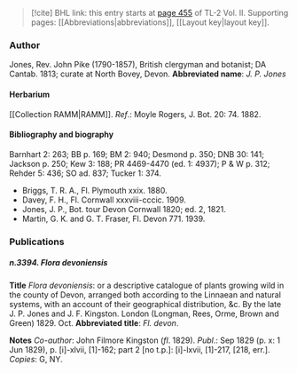 > [!cite] BHL link: this entry starts at [page 455](https://www.biodiversitylibrary.org/page/33068697) of TL-2 Vol. II.
> Supporting pages: [[Abbreviations|abbreviations]], [[Layout key|layout key]].

### Author

Jones, Rev. John Pike (1790-1857), British clergyman and botanist; DA Cantab. 1813; curate at North Bovey, Devon. 
**Abbreviated name**: *J. P. Jones*

#### Herbarium

[[Collection RAMM|RAMM]].
*Ref*.: Moyle Rogers, J. Bot. 20: 74. 1882.

#### Bibliography and biography

Barnhart 2: 263; BB p. 169; BM 2: 940; Desmond p. 350; DNB 30: 141; Jackson p. 250; Kew 3: 188; PR 4469-4470 (ed. 1: 4937); P & W p. 312; Rehder 5: 436; SO ad. 837; Tucker 1: 374.
- Briggs, T. R. A., Fl. Plymouth xxix. 1880.
- Davey, F. H., Fl. Cornwall xxxviii-cccic. 1909.
- Jones, J. P., Bot. tour Devon Cornwall 1820; ed. 2, 1821.
- Martin, G. K. and G. T. Fraser, Fl. Devon 771. 1939.

### Publications

##### n.3394. Flora devoniensis

**Title**
*Flora devoniensis*: or a descriptive catalogue of plants growing wild in the county of Devon, arranged both according to the Linnaean and natural systems, with an account of their geographical distribution, &c. By the late J. P. Jones and J. F. Kingston. London (Longman, Rees, Orme, Brown and Green) 1829. Oct.
**Abbreviated title**: *Fl. devon*.

**Notes**
*Co-author*: John Filmore Kingston (*fl*. 1829).
*Publ*.: Sep 1829 (p. x: 1 Jun 1829), p. \[i\]-xlvii, \[1\]-162; part 2 \[no t.p.\]: \[i\]-lxvii, \[1\]-217, \[218, err.\]. *Copies*: G, NY.

